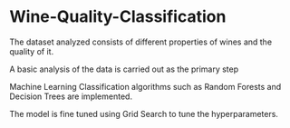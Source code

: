 # Wine-Quality-Classification

The dataset analyzed consists of different properties of wines and the quality of it.

A basic analysis of the data is carried out as the primary step

Machine Learning Classification algorithms such as Random Forests and Decision Trees are implemented.

The model is fine tuned using Grid Search to tune the hyperparameters.
